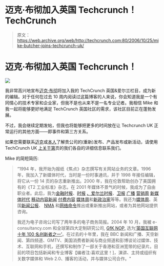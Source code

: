 # 迈克·布彻加入英国 Techcrunch！TechCrunch

> 原文：<https://web.archive.org/web/http://techcrunch.com:80/2006/10/25/mike-butcher-joins-techcrunch-uk/>

# 迈克·布彻加入英国 Techcrunch！

![](img/7cdbc08a158d18fea54474f9c42df7ab.png)

我非常高兴地宣布[迈克·布彻](https://web.archive.org/web/20221130172714/http://www.mbites.com/)将加入我的 TechCrunch 英国&爱尔兰栏目，成为新的编辑。对于任何在过去 10 周内阅读过这篇博客的人来说，你会知道我是一个有同情心的技术专家和企业家，但我不是也从来不是一名专业记者。我相信 Mike 和我一起将能够更好地满足 TechCrunch 英国社区的需求，该社区目前正在蓬勃发展。

不过，我会继续定期发帖，但我也将能够把更多的时间放在让 Techcrunch UK 正常运行的其他方面——即事件和第三方关系。

如果您需要联系[迈克](https://web.archive.org/web/20221130172714/mailto:mike%20AT%20mbites%20dot%20com)或[本人](https://web.archive.org/web/20221130172714/mailto:sam.sethi%20AT%20vecosys.com)了解贵公司的(重新)发布、产品发布或新活动，请使用 TechCrunch UK [上关于第](https://web.archive.org/web/20221130172714/http://uk.beta.techcrunch.com/about/)页的我们各自的详细信息联系我们。

Mike 的简短简历:

> “1994 年，我开始为报纸《焦点》杂志撰写有关网站业务的文章。1996 年，我加入了新媒体时代，当时是一份时事通讯，并于 1998 年接任编辑，将它从一份 14 页的杂志重新推出。2000 年，我在伦敦帮助创办了美国拥有的《T2 工业标准》杂志。在 2001 年媒体不景气的时候，我成为了自由职业者。此后，我为[金融时报](https://web.archive.org/web/20221130172714/http://www.ft.com/)、[时报](https://web.archive.org/web/20221130172714/http://www.thetimes.co.uk/) [、爱尔兰时报](https://web.archive.org/web/20221130172714/http://www.ireland.com/)、[卫报](https://web.archive.org/web/20221130172714/http://www.guardian.co.uk/) [广播](https://web.archive.org/web/20221130172714/http://www.broadcastnow.co.uk/) [营销周](https://web.archive.org/web/20221130172714/http://www.mad.co.uk/) [新媒体时代](https://web.archive.org/web/20221130172714/http://www.nma.co.uk/) [移动内容新闻](https://web.archive.org/web/20221130172714/http://www.moconews.net/) [付费内容](https://web.archive.org/web/20221130172714/http://www.paidcontent.org/) [媒体周](https://web.archive.org/web/20221130172714/http://www.mediaweek.co.uk/)和[新政治家](https://web.archive.org/web/20221130172714/http://www.newstatesman.com/)等等。我还为[媒体周](https://web.archive.org/web/20221130172714/http://www.mediaweek.co.uk/)、英国[新闻公报](https://web.archive.org/web/20221130172714/http://www.pressgazette.co.uk/)、 [NMA](https://web.archive.org/web/20221130172714/http://www.nma.co.uk/) 和[网络命令](https://web.archive.org/web/20221130172714/http://www.netimperative.com/)推出或重新推出网站，或者为其他网站提供咨询。
> 
> 我还为电子咨询公司写了两年多的电子商务简报。2004 年 10 月，我被 e-consultancy.com 和全球第四大定制研究公司, [GfK NOP,](https://web.archive.org/web/20221130172714/http://www.gfknop.co.uk/about.asp?go=aboutnop) 选为[‘英国互联网十年 100 名创新者之一’](https://web.archive.org/web/20221130172714/http://www.e-consultancy.com/internetdecade/bc/mike-butcher-36.html)。在过去的十年里，我在 BBC 新闻和广播、天空新闻、第四频道、GMTV、美国消费者新闻与商业频道和彭博谈论过媒体、技术、互联网和手机，还撰写和制作了一部关于香港和亚洲宽带的纪录片。目前的项目包括新闻和专业博客【编者注:喜欢这里！]，演讲、主持或组织有关数字媒体和 Web 2.0、播客的活动，并与媒体公司合作。"
